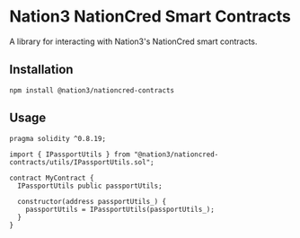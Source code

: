 # Nation3 NationCred Smart Contracts

A library for interacting with Nation3's NationCred smart contracts.

## Installation

```
npm install @nation3/nationcred-contracts
```

## Usage

```solidity
pragma solidity ^0.8.19;

import { IPassportUtils } from "@nation3/nationcred-contracts/utils/IPassportUtils.sol";

contract MyContract {
  IPassportUtils public passportUtils;

  constructor(address passportUtils_) {
    passportUtils = IPassportUtils(passportUtils_);
  }
}
```
